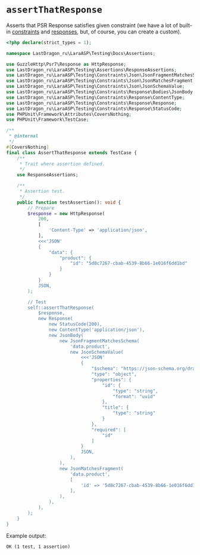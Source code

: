 # `assertThatResponse`

Asserts that PSR Response satisfies given constraint (we have a lot of built-in [constraints](../../src/Constraints/Response) and [responses](../../src/Responses), but, of course, you can create a custom).

[include:example]: ./AssertThatResponse.php
[//]: # (start: 61858f0f79e7244d2c5ce2740d3af36f9380fa412a79265c2a5f73f42809c73f)
[//]: # (warning: Generated automatically. Do not edit.)

```php
<?php declare(strict_types = 1);

namespace LastDragon_ru\LaraASP\Testing\Docs\Assertions;

use GuzzleHttp\Psr7\Response as HttpResponse;
use LastDragon_ru\LaraASP\Testing\Assertions\ResponseAssertions;
use LastDragon_ru\LaraASP\Testing\Constraints\Json\JsonFragmentMatchesSchema;
use LastDragon_ru\LaraASP\Testing\Constraints\Json\JsonMatchesFragment;
use LastDragon_ru\LaraASP\Testing\Constraints\Json\JsonSchemaValue;
use LastDragon_ru\LaraASP\Testing\Constraints\Response\Bodies\JsonBody;
use LastDragon_ru\LaraASP\Testing\Constraints\Response\ContentType;
use LastDragon_ru\LaraASP\Testing\Constraints\Response\Response;
use LastDragon_ru\LaraASP\Testing\Constraints\Response\StatusCode;
use PHPUnit\Framework\Attributes\CoversNothing;
use PHPUnit\Framework\TestCase;

/**
 * @internal
 */
#[CoversNothing]
final class AssertThatResponse extends TestCase {
    /**
     * Trait where assertion defined.
     */
    use ResponseAssertions;

    /**
     * Assertion test.
     */
    public function testAssertion(): void {
        // Prepare
        $response = new HttpResponse(
            200,
            [
                'Content-Type' => 'application/json',
            ],
            <<<'JSON'
            {
                "data": {
                    "product": {
                        "id": "5d0c7267-cbab-4539-8b66-1e016f6dd1bd"
                    }
                }
            }
            JSON,
        );

        // Test
        self::assertThatResponse(
            $response,
            new Response(
                new StatusCode(200),
                new ContentType('application/json'),
                new JsonBody(
                    new JsonFragmentMatchesSchema(
                        'data.product',
                        new JsonSchemaValue(
                            <<<'JSON'
                            {
                                "$schema": "https://json-schema.org/draft/2020-12/schema",
                                "type": "object",
                                "properties": {
                                    "id": {
                                        "type": "string",
                                        "format": "uuid"
                                    },
                                    "title": {
                                        "type": "string"
                                    }
                                },
                                "required": [
                                    "id"
                                ]
                            }
                            JSON,
                        ),
                    ),
                    new JsonMatchesFragment(
                        'data.product',
                        [
                            'id' => '5d0c7267-cbab-4539-8b66-1e016f6dd1bd',
                        ],
                    ),
                ),
            ),
        );
    }
}
```

Example output:

```plain
OK (1 test, 1 assertion)
```

[//]: # (end: 61858f0f79e7244d2c5ce2740d3af36f9380fa412a79265c2a5f73f42809c73f)
